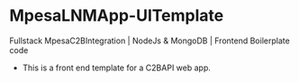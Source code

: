 # MpesaLNMApp-UITemplate

Fullstack MpesaC2BIntegration | NodeJs &amp; MongoDB | Frontend Boilerplate code

- This is a front end template for a C2BAPI web app.
